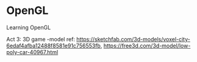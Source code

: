 # OpenGL
Learning OpenGL

Act 3: 3D game
-model ref: https://sketchfab.com/3d-models/voxel-city-6edaf4afba12488f8581e91c756553fb, https://free3d.com/3d-model/low-poly-car-40967.html
